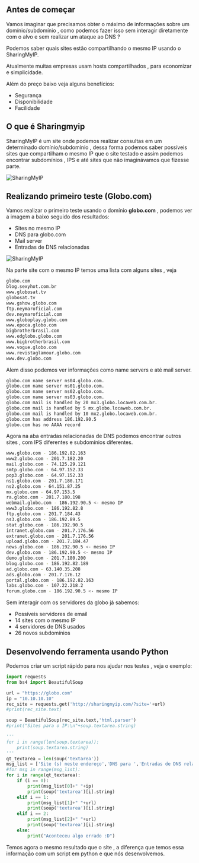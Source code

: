 
## Antes de começar
Vamos imaginar que precisamos obter o máximo de informações sobre um domínio/subdomínio , como podemos fazer isso sem interagir diretamente com o alvo e sem realizar um ataque ao DNS ?

Podemos saber quais sites estão compartilhando o mesmo IP usando o SharingMyIP.

Atualmente muitas empresas usam hosts compartilhados , para economizar e simplicidade.

Além do preço baixo veja alguns benefícios:
- Segurança
- Disponibilidade
- Facilidade

## O que é Sharingmyip
SharingMyIP é um site onde podemos realizar consultas em um determinado domínio/subdomínio , dessa forma podemos saber possíveis sites que compartilham o mesmo IP que o site testado e assim podemos encontrar subdomínios , IPS e até sites que não imaginávamos que fizesse parte.

![SharingMyIP](https://i.imgur.com/CWJ7PCs.png)

## Realizando primeiro teste (Globo.com)
Vamos realizar o primeiro teste usando o domínio **globo.com** , podemos ver a imagem a baixo seguido dos resultados:
- Sites no mesmo IP
- DNS para globo.com
- Mail server
- Entradas de DNS relacionadas

![SharingMyIP](https://i.imgur.com/J5wpWsp.png)

Na parte site com o mesmo IP temos uma lista com alguns sites , veja
```sh
globo.com
blog.sexyhot.com.br
www.globosat.tv
globosat.tv
www.gshow.globo.com
ftp.neymaroficial.com
dev.neymaroficial.com
www.globoplay.globo.com
www.epoca.globo.com
bigbrotherbrasil.com
www.edglobo.globo.com
www.bigbrotherbrasil.com
www.vogue.globo.com
www.revistaglamour.globo.com
www.dev.globo.com
```

Alem disso podemos ver informações como name servers e até mail server.
```sh
globo.com name server ns04.globo.com.
globo.com name server ns01.globo.com.
globo.com name server ns02.globo.com.
globo.com name server ns03.globo.com.
globo.com mail is handled by 20 mx3.globo.locaweb.com.br.
globo.com mail is handled by 5 mx.globo.locaweb.com.br.
globo.com mail is handled by 10 mx2.globo.locaweb.com.br.
globo.com has address 186.192.90.5
globo.com has no AAAA record
```

Agora na aba entradas relacionadas de DNS podemos encontrar outros sites , com IPS diferentes e subdomínios diferentes.
```sh
www.globo.com - 186.192.82.163
www2.globo.com - 201.7.182.20
mail.globo.com - 74.125.29.121
smtp.globo.com - 64.97.152.33
pop3.globo.com - 64.97.152.33
ns1.globo.com - 201.7.180.171
ns2.globo.com - 64.151.87.25
mx.globo.com - 64.97.153.5
ra.globo.com - 201.7.180.198
webmail.globo.com - 186.192.90.5 <- mesmo IP
www3.globo.com - 186.192.82.8
ftp.globo.com - 201.7.184.43
ns3.globo.com - 186.192.89.5
stat.globo.com - 186.192.90.5
intranet.globo.com - 201.7.176.56
extranet.globo.com - 201.7.176.56
upload.globo.com - 201.7.184.47
news.globo.com - 186.192.90.5 <- mesmo IP
dev.globo.com - 186.192.90.5 <- mesmo IP
demo.globo.com - 201.7.180.200
blog.globo.com - 186.192.82.189
ad.globo.com - 63.140.35.208
ads.globo.com - 201.7.176.12
portal.globo.com - 186.192.82.163
labs.globo.com - 107.22.218.2
forum.globo.com - 186.192.90.5 <- mesmo IP
```

Sem interagir com os servidores da globo já sabemos:
- Possíveis servidores de email
- 14 sites com o mesmo IP
- 4 servidores de DNS usados
- 26 novos subdomínios

## Desenvolvendo ferramenta usando Python
Podemos criar um script rápido para nos ajudar nos testes , veja o exemplo:
```python
import requests
from bs4 import BeautifulSoup

url = "https://globo.com"
ip = "10.10.10.10"
rec_site = requests.get('http://sharingmyip.com/?site='+url)
#print(rec_site.text)

soup = BeautifulSoup(rec_site.text,'html.parser')
#print("Sites para o IP:\n"+soup.textarea.string)

'''
for i in range(len(soup.textarea)):
    print(soup.textarea.string)
'''
qt_textarea = len(soup('textarea'))
msg_list = ['Site (s) neste endereço','DNS para ','Entradas de DNS relacionadas para']
#for msg in range(msg_list):
for i in range(qt_textarea):
    if (i == 0):
        print(msg_list[0]+" "+ip)
        print(soup('textarea')[i].string)
    elif i == 1:
        print(msg_list[1]+" "+url)
        print(soup('textarea')[i].string)
    elif i == 2:
        print(msg_list[2]+" "+url)
        print(soup('textarea')[i].string)
    else:
        print("Aconteceu algo errado :D")
```

Temos agora o mesmo resultado que o site , a diferença que temos essa informação com um script em python e que nós desenvolvemos.
